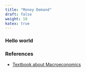 ```yaml
---
title: "Money Demand"
draft: false
weight: 18
katex: true
---
```


### Hello world

### References
- [Textbook about Macroeconomics](https://jollygreengeneral.typepad.com/files/n.-gregory-mankiw-macroeconomics-7th-edition-2009.pdf)